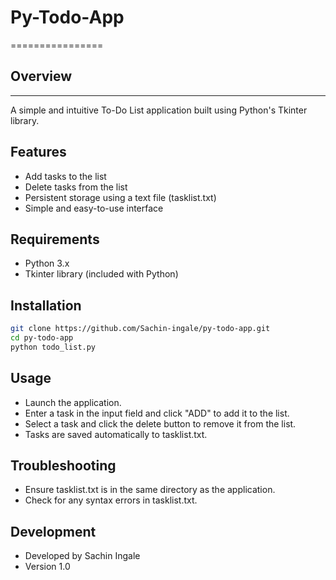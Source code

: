 # Py-Todo-App
================


## Overview
-----------

A simple and intuitive To-Do List application built using Python's Tkinter library.


## Features

*   Add tasks to the list
*   Delete tasks from the list
*   Persistent storage using a text file (tasklist.txt)
*   Simple and easy-to-use interface


## Requirements

*   Python 3.x
*   Tkinter library (included with Python)


## Installation

```bash
git clone https://github.com/Sachin-ingale/py-todo-app.git
cd py-todo-app
python todo_list.py
```


## Usage
*   Launch the application.
*   Enter a task in the input field and click "ADD" to add it to the list.
*   Select a task and click the delete button to remove it from the list.
*   Tasks are saved automatically to tasklist.txt.


## Troubleshooting
*   Ensure tasklist.txt is in the same directory as the application.
*   Check for any syntax errors in tasklist.txt.


## Development
*   Developed by Sachin Ingale
*   Version 1.0

